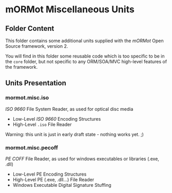 # mORMot Miscellaneous Units

## Folder Content

This folder contains some additional units supplied with the *mORMot* Open Source framework, version 2.

You will find in this folder some reusable code which is too specific to be in the `core` folder, but not specific to any ORM/SOA/MVC high-level features of the framework.

## Units Presentation

### mormot.misc.iso

*ISO 9660* File System Reader, as used for optical disc media
- Low-Level *ISO 9660* Encoding Structures
- High-Level `.iso` File Reader

Warning: this unit is just in early draft state - nothing works yet. ;)

### mormot.misc.pecoff

*PE COFF* File Reader, as used for windows executables or libraries (.exe, .dll)
- Low-Level PE Encoding Structures  
- High-Level PE (.exe, .dll...) File Reader
- Windows Executable Digital Signature Stuffing
